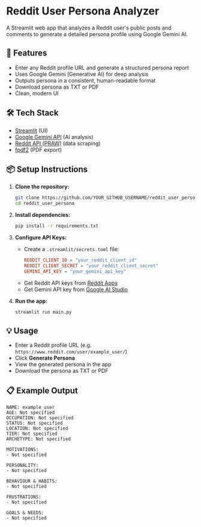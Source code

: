# Reddit User Persona Analyzer

A Streamlit web app that analyzes a Reddit user's public posts and comments to generate a detailed persona profile using Google Gemini AI.

## 🚀 Features
- Enter any Reddit profile URL and generate a structured persona report
- Uses Google Gemini (Generative AI) for deep analysis
- Outputs persona in a consistent, human-readable format
- Download persona as TXT or PDF
- Clean, modern UI

## 🛠️ Tech Stack
- [Streamlit](https://streamlit.io/) (UI)
- [Google Gemini API](https://ai.google.dev/) (AI analysis)
- [Reddit API (PRAW)](https://praw.readthedocs.io/) (data scraping)
- [fpdf2](https://pypi.org/project/fpdf2/) (PDF export)

## 📦 Setup Instructions

1. **Clone the repository:**
   ```bash
   git clone https://github.com/YOUR_GITHUB_USERNAME/reddit_user_persona.git
   cd reddit_user_persona
   ```

2. **Install dependencies:**
   ```bash
   pip install -r requirements.txt
   ```

3. **Configure API Keys:**
   - Create a `.streamlit/secrets.toml` file:
     ```toml
     REDDIT_CLIENT_ID = "your_reddit_client_id"
     REDDIT_CLIENT_SECRET = "your_reddit_client_secret"
     GEMINI_API_KEY = "your_gemini_api_key"
     ```
   - Get Reddit API keys from [Reddit Apps](https://www.reddit.com/prefs/apps)
   - Get Gemini API key from [Google AI Studio](https://aistudio.google.com/app/apikey)

4. **Run the app:**
   ```bash
   streamlit run main.py
   ```

## 💡 Usage
- Enter a Reddit profile URL (e.g. `https://www.reddit.com/user/example_user/`)
- Click **Generate Persona**
- View the generated persona in the app
- Download the persona as TXT or PDF

## 📋 Example Output
```
NAME: example_user
AGE: Not specified
OCCUPATION: Not specified
STATUS: Not specified
LOCATION: Not specified
TIER: Not specified
ARCHETYPE: Not specified

MOTIVATIONS:
- Not specified

PERSONALITY:
- Not specified

BEHAVIOUR & HABITS:
- Not specified

FRUSTRATIONS:
- Not specified

GOALS & NEEDS:
- Not specified
```




